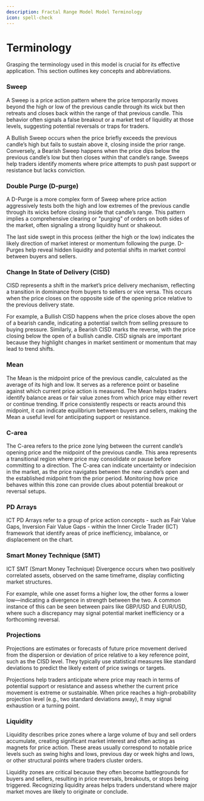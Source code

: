 ```yaml
---
description: Fractal Range Model Model Terminology
icon: spell-check
---
```


# Terminology

Grasping the terminology used in this model is crucial for its effective application. This section outlines key concepts and abbreviations.

### **Sweep**

A Sweep is a price action pattern where the price temporarily moves beyond the high or low of the previous candle through its wick but then retreats and closes back within the range of that previous candle. This behavior often signals a false breakout or a market test of liquidity at those levels, suggesting potential reversals or traps for traders.&#x20;

A Bullish Sweep occurs when the price briefly exceeds the previous candle’s high but fails to sustain above it, closing inside the prior range. Conversely, a Bearish Sweep happens when the price dips below the previous candle’s low but then closes within that candle’s range. Sweeps help traders identify moments where price attempts to push past support or resistance but lacks conviction.

### **Double Purge (D-purge)**

A D-Purge is a more complex form of Sweep where price action aggressively tests both the high and low extremes of the previous candle through its wicks before closing inside that candle’s range. This pattern implies a comprehensive clearing or "purging" of orders on both sides of the market, often signaling a strong liquidity hunt or shakeout.&#x20;

The last side swept in this process (either the high or the low) indicates the likely direction of market interest or momentum following the purge. D-Purges help reveal hidden liquidity and potential shifts in market control between buyers and sellers.

### Change In State of Delivery (CISD)

CISD represents a shift in the market’s price delivery mechanism, reflecting a transition in dominance from buyers to sellers or vice versa. This occurs when the price closes on the opposite side of the opening price relative to the previous delivery state.&#x20;

For example, a Bullish CISD happens when the price closes above the open of a bearish candle, indicating a potential switch from selling pressure to buying pressure. Similarly, a Bearish CISD marks the reverse, with the price closing below the open of a bullish candle. CISD signals are important because they highlight changes in market sentiment or momentum that may lead to trend shifts.

### **Mean**

The Mean is the midpoint price of the previous candle, calculated as the average of its high and low. It serves as a reference point or baseline against which current price action is measured. The Mean helps traders identify balance areas or fair value zones from which price may either revert or continue trending. If price consistently respects or reacts around this midpoint, it can indicate equilibrium between buyers and sellers, making the Mean a useful level for anticipating support or resistance.

### **C-area**

The C-area refers to the price zone lying between the current candle’s opening price and the midpoint of the previous candle. This area represents a transitional region where price may consolidate or pause before committing to a direction. The C-area can indicate uncertainty or indecision in the market, as the price navigates between the new candle’s open and the established midpoint from the prior period. Monitoring how price behaves within this zone can provide clues about potential breakout or reversal setups.

### PD Arrays

ICT PD Arrays refer to a group of price action concepts - such as Fair Value Gaps, Inversion Fair Value Gaps - within the Inner Circle Trader (ICT) framework that identify areas of price inefficiency, imbalance, or displacement on the chart.&#x20;

### Smart Money Technique (SMT)

ICT SMT (Smart Money Technique) Divergence occurs when two positively correlated assets, observed on the same timeframe, display conflicting market structures.

For example, while one asset forms a higher low, the other forms a lower low—indicating a divergence in strength between the two. A common instance of this can be seen between pairs like GBP/USD and EUR/USD, where such a discrepancy may signal potential market inefficiency or a forthcoming reversal.

### **Projections**

Projections are estimates or forecasts of future price movement derived from the dispersion or deviation of price relative to a key reference point, such as the CISD level. They typically use statistical measures like standard deviations to predict the likely extent of price swings or targets.&#x20;

Projections help traders anticipate where price may reach in terms of potential support or resistance and assess whether the current price movement is extreme or sustainable. When price reaches a high-probability projection level (e.g., two standard deviations away), it may signal exhaustion or a turning point.

### **Liquidity**

Liquidity describes price zones where a large volume of buy and sell orders accumulate, creating significant market interest and often acting as magnets for price action. These areas usually correspond to notable price levels such as swing highs and lows, previous day or week highs and lows, or other structural points where traders cluster orders.&#x20;

Liquidity zones are critical because they often become battlegrounds for buyers and sellers, resulting in price reversals, breakouts, or stops being triggered. Recognizing liquidity areas helps traders understand where major market moves are likely to originate or conclude.

